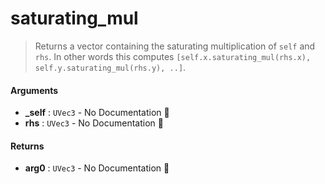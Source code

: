 # saturating\_mul

>  Returns a vector containing the saturating multiplication of `self` and `rhs`.
>  In other words this computes `[self.x.saturating_mul(rhs.x), self.y.saturating_mul(rhs.y), ..]`.

#### Arguments

- **\_self** : `UVec3` \- No Documentation 🚧
- **rhs** : `UVec3` \- No Documentation 🚧

#### Returns

- **arg0** : `UVec3` \- No Documentation 🚧